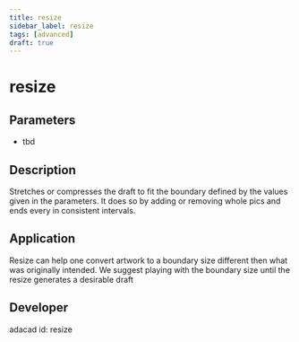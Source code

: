 ```yaml
---
title: resize
sidebar_label: resize
tags: [advanced]
draft: true
---
```

# resize
<!--![file](./img/resize.png)-->
## Parameters
- tbd
## Description
Stretches or compresses the draft to fit the boundary defined by the values given in the parameters. It does so by adding or removing whole pics and ends every in consistent intervals.
## Application
Resize can help one convert artwork to a boundary size different then what was originally intended. We suggest playing with the boundary size until the resize generates a desirable draft
## Developer
adacad id: resize
